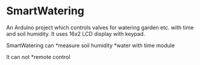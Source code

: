 # SmartWatering
An Arduino project which controls valves for watering garden etc. with time and soil humidity. It uses 16x2 LCD display with keypad. 

SmartWatering can
*measure soil humidity
*water with time module

It can not
*remote control
